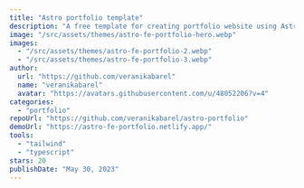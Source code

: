 ```yaml
---
title: "Astro portfolio template"
description: "A free template for creating portfolio website using Astro 2.0 and Tailwind CSS."
image: "/src/assets/themes/astro-fe-portfolio-hero.webp"
images:
  - "/src/assets/themes/astro-fe-portfolio-2.webp"
  - "/src/assets/themes/astro-fe-portfolio-3.webp"
author:
  url: "https://github.com/veranikabarel"
  name: "veranikabarel"
  avatar: "https://avatars.githubusercontent.com/u/48052206?v=4"
categories:
  - "portfolio"
repoUrl: "https://github.com/veranikabarel/astro-portfolio"
demoUrl: "https://astro-fe-portfolio.netlify.app/"
tools:
  - "tailwind"
  - "typescript"
stars: 20
publishDate: "May 30, 2023"
---
```

